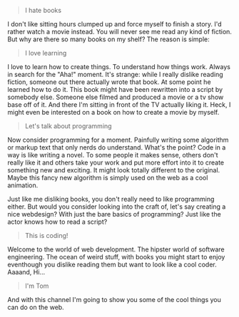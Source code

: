 > I hate books

I don't like sitting hours clumped up and force myself to finish a story. I'd rather watch a movie instead.
You will never see me read any kind of fiction.
But why are there so many books on my shelf? The reason is simple:

> I love learning

I love to learn how to create things. To understand how things work. Always in search for the "Aha!" moment. 
It's strange: while I really dislike reading fiction, someone out there actually wrote that book. At some point
he learned how to do it. This book might have been rewritten into a script by somebody else. Someone else filmed 
and produced a movie or a tv show base off of it. And there I'm sitting in front of the TV actually liking it. 
Heck, I might even be interested on a book on how to create a movie by myself.

> Let's talk about programming

Now consider programming for a moment. Painfully writing some algorithm or markup text that only nerds do
understand. What's the point? Code in a way is like writing a novel. To some people it makes sense, others
don't really like it and others take your work and put more effort into it to create something new and exciting.
It might look totally different to the original. Maybe this fancy new algorithm is simply used on the web as
a cool animation.

Just like me disliking books, you don't really need to like programming either. But would you consider looking 
into the craft of, let's say creating a nice webdesign? With just the bare basics of programming? Just like the 
actor knows how to read a script?

> This is coding!

Welcome to the world of web development. The hipster world of software engineering. The ocean of weird stuff,
with books you might start to enjoy eventhough you dislike reading them but want to look like a cool coder.
Aaaand, Hi...

> I'm Tom

And with this channel I'm going to show you some of the cool things you can do on the web.
